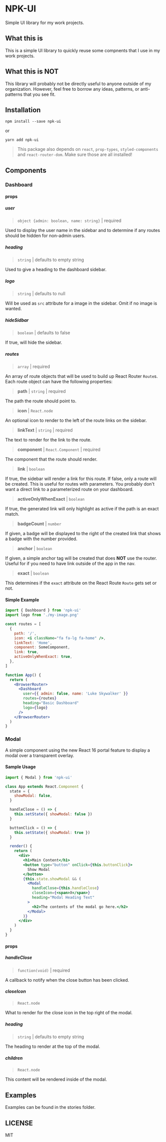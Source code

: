 # NPK-UI

Simple UI library for my work projects.

## What this is

This is a simple UI library to quickly reuse some compnents that I use in my work projects.

## What this is NOT

This library will probably not be directly useful to anyone outside of my organization. However, feel free to borrow any ideas, patterns, or anti-patterns that you see fit.

## Installation

```
npm install --save npk-ui
```

or

```
yarn add npk-ui
```

> This package also depends on `react`, `prop-types`, `styled-components` and `react-router-dom`. Make sure those are all installed!

## Components

### Dashboard

#### props

##### user

> `object {admin: boolean, name: string}` | required

Used to display the user name in the sidebar and to determine if any routes should be hidden for non-admin users.

##### heading

> `string` | defaults to empty string

Used to give a heading to the dashboard sidebar.

##### logo

> `string` | defaults to null

Will be used as `src` attribute for a image in the sidebar. Omit if no image is wanted.

##### hideSidbar

> `boolean` | defaults to false

If true, will hide the sidebar.

##### routes

> `array` | required

An array of route objects that will be used to build up React Router `Route`s. Each route object can have the following properties:

> **path** | `string` | required

The path the route should point to.

> **icon** | `React.node`

An optional icon to render to the left of the route links on the sidebar.

> **linkText** | `string` | required

The text to render for the link to the route.

> **component** | `React.Component` | required

The component that the route should render.

> **link** | `boolean`

If true, the sidebar will render a link for this route. If false, only a route will be created. This is useful for routes with parameters. You probably don't want a direct link
to a parameterized route on your dashboard.

> **activeOnlyWhenExact** | `boolean`

If true, the generated link will only highlight as active if the path is an exact match.

> **badgeCount** | `number`

If given, a badge will be displayed to the right of the created link that shows a badge with the number provided.

> **anchor** | `boolean`

If given, a simple anchor tag will be created that does **NOT** use the router. Useful for if you need to have link outside of the app in the nav.

> **exact** | `boolean`

This determines if the `exact` attribute on the React Route `Route` gets set or not.

#### Simple Example

```jsx
import { Dashboard } from 'npk-ui'
import logo from './my-image.png'

const routes = [
  {
    path: '/',
    icon: <i className="fa fa-lg fa-home" />,
    linkText: 'Home',
    component: SomeComponent,
    link: true,
    activeOnlyWhenExact: true,
  },
]

function App() {
  return (
    <BrowserRouter>
      <Dashboard
        user={{ admin: false, name: 'Luke Skywalker' }}
        routes={routes}
        heading="Basic Dashboard"
        logo={logo}
      />
    </BrowserRouter>
  )
}
```

### Modal

A simple component using the new React 16 portal feature to display a modal over a transparent overlay.

#### Sample Usage

```jsx
import { Modal } from 'npk-ui'

class App extends React.Component {
  state = {
    showModal: false,
  }

  handleClose = () => {
    this.setState({ showModal: false })
  }

  buttonClick = () => {
    this.setState({ showModal: true })
  }

  render() {
    return (
      <div>
        <h1>Main Content</h1>
        <button type="button" onClick={this.buttonClick}>
          Show Modal
        </button>
        {this.state.showModal && (
          <Modal
            handleClose={this.handleClose}
            closeIcon={<span>X</span>}
            heading="Modal Heading Text"
          >
            <h2>The contents of the modal go here.</h2>
          </Modal>
        )}
      </div>
    )
  }
}
```

#### props

##### handleClose

> `function(void)` | required

A callback to notify when the close button has been clicked.

##### closeIcon

> `React.node`

What to render for the close icon in the top right of the modal.

##### heading

> `string` | defaults to empty string

The heading to render at the top of the modal.

##### children

> `React.node`

This content will be rendered inside of the modal.

## Examples

Examples can be found in the stories folder.

## LICENSE

MIT
